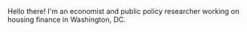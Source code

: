 Hello there!  I'm an economist and public policy researcher working on housing finance in Washington, DC.
